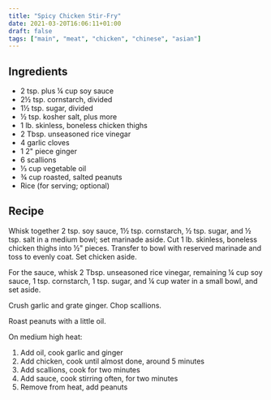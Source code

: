 ```yaml
---
title: "Spicy Chicken Stir-Fry"
date: 2021-03-20T16:06:11+01:00
draft: false
tags: ["main", "meat", "chicken", "chinese", "asian"]
---
```


## Ingredients

 - 2 tsp. plus ¼ cup soy sauce
 - 2½ tsp. cornstarch, divided
 - 1½ tsp. sugar, divided
 - ½ tsp. kosher salt, plus more
 - 1 lb. skinless, boneless chicken thighs
 - 2 Tbsp. unseasoned rice vinegar
 - 4 garlic cloves
 - 1 2" piece ginger
 - 6 scallions
 - ⅓ cup vegetable oil
 - ¾ cup roasted, salted peanuts
 - Rice (for serving; optional)

## Recipe

Whisk together 2 tsp. soy sauce, 1½ tsp. cornstarch, ½ tsp. sugar, and ½ tsp. salt in a medium bowl; set marinade aside. Cut 1 lb. skinless, boneless chicken thighs into ½" pieces. Transfer to bowl with reserved marinade and toss to evenly coat. Set chicken aside.

For the sauce, whisk 2 Tbsp. unseasoned rice vinegar, remaining ¼ cup soy sauce, 1 tsp. cornstarch, 1 tsp. sugar, and ¼ cup water in a small bowl, and set aside.

Crush garlic and grate ginger. Chop scallions.

Roast peanuts with a little oil.

On medium high heat:

1. Add oil, cook garlic and ginger
1. Add chicken, cook until almost done, around 5 minutes
1. Add scallions, cook for two minutes
1. Add sauce, cook stirring often, for two minutes
1. Remove from heat, add peanuts